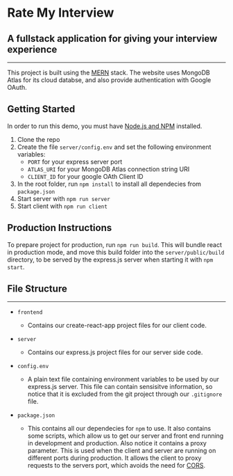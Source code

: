 # Rate My Interview
## A fullstack application for giving your interview experience
***

This project is built using the [MERN](https://www.mongodb.com/mern-stack) stack. The website uses MongoDB Atlas for its cloud databse, and also provide authentication with Google OAuth.

## Getting Started

In order to run this demo, you must have [Node.js and NPM](https://nodejs.org/en/download/) installed.

1. Clone the repo
2. Create the file `server/config.env` and set the following environment variables:
    * `PORT` for your express server port
    * `ATLAS_URI` for your MongoDB Atlas connection string URI
    * `CLIENT_ID` for your google OAth Client ID
3. In the root folder, run `npm install` to install all dependecies from `package.json`
4. Start server with `npm run server`
5. Start client with `npm run client`

## Production Instructions

To prepare project for production, run `npm run build`. This will bundle react in production mode, and move this build folder into the `server/public/build` directory, to be served by the express.js server when starting it with `npm start`.

## File Structure

***
* `frontend`
    * Contains our create-react-app project files for our client code.

* `server`
    * Contains our express.js project files for our server side code.

* `config.env`
    * A plain text file containing environment variables to be used by our express.js server. This file can contain sensisitve information, so notice that it is excluded from the git project through our `.gitignore` file.

* `package.json`
    * This contains all our dependecies for `npm` to use. It also contains some scripts, which allow us to get our server and front end running in development and production. Also notice it contains a proxy parameter. This is used when the client and server are running on different ports during production. It allows the client to proxy requests to the servers port, which avoids the need for [CORS](https://developer.mozilla.org/en-US/docs/Web/HTTP/CORS).